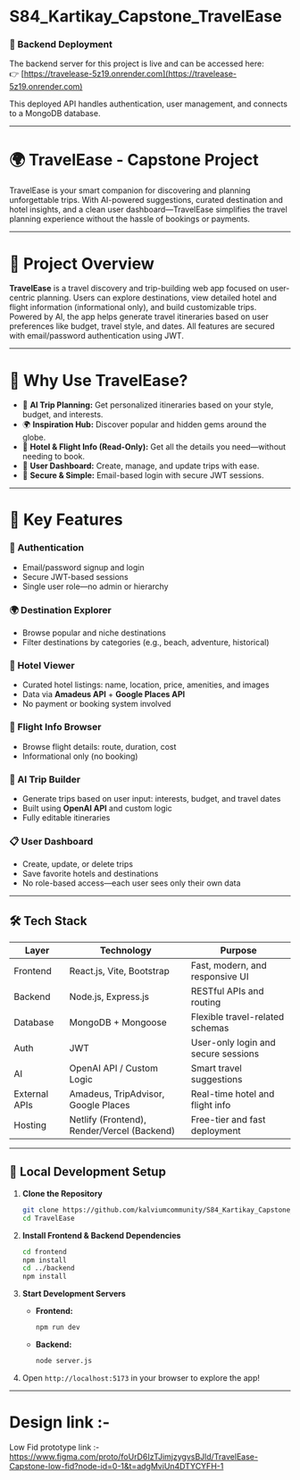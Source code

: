 ﻿# S84_Kartikay_Capstone_TravelEase

### 📡 Backend Deployment

The backend server for this project is live and can be accessed here:  
👉 [https://travelease-5z19.onrender.com](https://travelease-5z19.onrender.com)

This deployed API handles authentication, user management, and connects to a MongoDB database.

---

# 🌍 TravelEase - Capstone Project

TravelEase is your smart companion for discovering and planning unforgettable trips. With AI-powered suggestions, curated destination and hotel insights, and a clean user dashboard—TravelEase simplifies the travel planning experience without the hassle of bookings or payments.

---

# 🧭 Project Overview

**TravelEase** is a travel discovery and trip-building web app focused on user-centric planning. Users can explore destinations, view detailed hotel and flight information (informational only), and build customizable trips. Powered by AI, the app helps generate travel itineraries based on user preferences like budget, travel style, and dates. All features are secured with email/password authentication using JWT.


---
# 🚀 Why Use TravelEase?

- 🧠 **AI Trip Planning:** Get personalized itineraries based on your style, budget, and interests.
- 🌍 **Inspiration Hub:** Discover popular and hidden gems around the globe.
- 🏨 **Hotel & Flight Info (Read-Only):** Get all the details you need—without needing to book.
- 🧳 **User Dashboard:** Create, manage, and update trips with ease.
- 🔐 **Secure & Simple:** Email-based login with secure JWT sessions.


---
# 🧩 Key Features

### 🔐 Authentication
- Email/password signup and login
- Secure JWT-based sessions
- Single user role—no admin or hierarchy

### 🌍 Destination Explorer
- Browse popular and niche destinations
- Filter destinations by categories (e.g., beach, adventure, historical)

### 🏨 Hotel Viewer
- Curated hotel listings: name, location, price, amenities, and images
- Data via **Amadeus API** + **Google Places API**
- No payment or booking system involved

### 🛫 Flight Info Browser
- Browse flight details: route, duration, cost
- Informational only (no booking)

### 🧠 AI Trip Builder
- Generate trips based on user input: interests, budget, and travel dates
- Built using **OpenAI API** and custom logic
- Fully editable itineraries

### 📋 User Dashboard
- Create, update, or delete trips
- Save favorite hotels and destinations
- No role-based access—each user sees only their own data

---

## 🛠️ Tech Stack

| Layer      | Technology                        | Purpose                                |
|------------|-----------------------------------|----------------------------------------|
| Frontend   | React.js, Vite, Bootstrap         | Fast, modern, and responsive UI        |
| Backend    | Node.js, Express.js               | RESTful APIs and routing               |
| Database   | MongoDB + Mongoose                | Flexible travel-related schemas        |
| Auth       | JWT                               | User-only login and secure sessions    |
| AI         | OpenAI API / Custom Logic         | Smart travel suggestions               |
| External APIs | Amadeus, TripAdvisor, Google Places | Real-time hotel and flight info   |
| Hosting    | Netlify (Frontend), Render/Vercel (Backend) | Free-tier and fast deployment |

---

## 🚀 Local Development Setup

1. **Clone the Repository**
   ```bash
   git clone https://github.com/kalviumcommunity/S84_Kartikay_Capstone_TravelEase.git
   cd TravelEase
   ```

2. **Install Frontend & Backend Dependencies**
   ```bash
   cd frontend
   npm install
   cd ../backend
   npm install
   ```

3. **Start Development Servers**
   - **Frontend:**
     ```bash
     npm run dev
     ```
   - **Backend:**
     ```bash
     node server.js
     ```

4. Open `http://localhost:5173` in your browser to explore the app!

---

# Design link :-
Low Fid prototype link :- https://www.figma.com/proto/foUrD6IzTJimjzygvsBJld/TravelEase-Capstone-low-fid?node-id=0-1&t=adgMviUn4DTYCYFH-1
